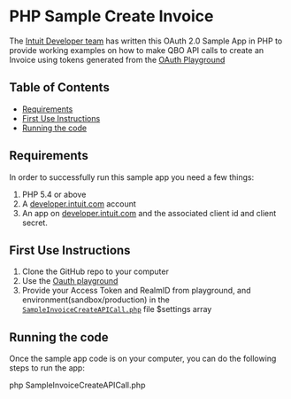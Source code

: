 # PHP Sample Create Invoice

The [Intuit Developer team](https://developer.intuit.com) has written this OAuth 2.0 Sample App in PHP to provide working examples on how to make QBO API calls to create an Invoice using tokens generated from the [OAuth Playground](https://developer.intuit.com/v2/ui#/playground)

## Table of Contents

* [Requirements](#requirements)
* [First Use Instructions](#first-use-instructions)
* [Running the code](#running-the-code)


## Requirements

In order to successfully run this sample app you need a few things:

1. PHP 5.4 or above
2. A [developer.intuit.com](http://developer.intuit.com) account
3. An app on [developer.intuit.com](http://developer.intuit.com) and the associated client id and client secret.

## First Use Instructions

1. Clone the GitHub repo to your computer
2. Use the [Oauth playground](https://developer.intuit.com/v2/ui#/playground)
3. Provide your Access Token and RealmID from playground, and environment(sandbox/production) in the [`SampleInvoiceCreateAPICall.php`](https://github.com/IntuitDeveloper/HackathonSamples/blob/master/php/SampleInvoiceCreateAPICall.php) file $settings array


## Running the code

Once the sample app code is on your computer, you can do the following steps to run the app:

php SampleInvoiceCreateAPICall.php


